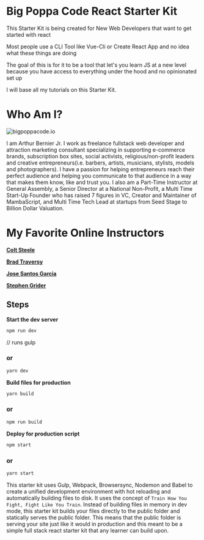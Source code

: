 # Big Poppa Code React Starter Kit
This Starter Kit is being created for New Web Developers that want to get started with react

Most people use a CLI Tool like Vue-Cli or Create React App and no idea what these things are doing

The goal of this is for it to be a tool that let's you learn JS at a new level because you have access to
everything under the hood and no opinionated set up

I will base all my tutorials on this Starter Kit.

# Who Am I?

![bigpoppacode.io](https://i.imgur.com/PjuyuzK.jpeg)

I am Arthur Bernier Jr. I work as freelance fullstack web developer and attraction marketing consultant specializing in supporting e-commerce brands,
subscription box sites, social activists, religious/non-profit leaders and creative entrepreneurs(i.e. barbers, artists, musicians, stylists, models and photographers).
I have a passion for helping entrepreneurs reach their perfect audience and helping you communicate to that audience in a way that makes them know, like and trust you. I also am a Part-Time Instructor at General Assembly, a Senior Director at a National Non-Profit, a Multi Time Start-Up Founder who has raised 7 figures in VC, Creator and Maintainer of MambaScript, and Multi Time Tech Lead at startups from Seed Stage to Billion Dollar Valuation.


# My Favorite Online Instructors

[__Colt Steele__](https://www.youtube.com/channel/UCrqAGUPPMOdo0jfQ6grikZw)

[__Brad Traversy__](https://www.youtube.com/channel/UC29ju8bIPH5as8OGnQzwJyA)

[__Jose Santos Garcia__](https://www.youtube.com/channel/UC46wWUso9H5KPQcoL9iE3Ug)

[__Stephen Grider__](https://www.youtube.com/channel/UCQCaS3atWyNHEy5PkDXdpNg/)

## Steps


**Start the dev server**
```bash
npm run dev 
```
// runs gulp

### or
```bash
yarn dev
```

**Build files for production**
```bash
yarn build
```
### or

```bash
npm run build
```

**Deploy for production script**
```bash
npm start
```
### or
```bash
yarn start
```


This starter kit uses Gulp, Webpack, Browsersync, Nodemon and Babel to create a unified development environment with hot reloading and automatically building files to disk. It uses the concept of `Train How You Fight, Fight Like You Train`. Instead of building files in memory in dev mode, this starter kit builds your files directly to the public folder and statically serves the public folder. This means that the public folder is serving your site just like it would in production and this meant to be a simple full stack react starter kit that any learner can build upon.